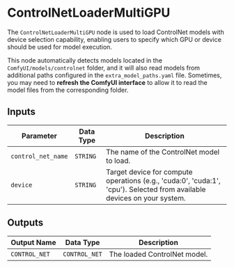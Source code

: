 # ControlNetLoaderMultiGPU

The `ControlNetLoaderMultiGPU` node is used to load ControlNet models with device selection capability, enabling users to specify which GPU or device should be used for model execution.

This node automatically detects models located in the `ComfyUI/models/controlnet` folder, and it will also read models from additional paths configured in the `extra_model_paths.yaml` file. Sometimes, you may need to **refresh the ComfyUI interface** to allow it to read the model files from the corresponding folder.

## Inputs

| Parameter | Data Type | Description |
| --- | --- | --- |
| `control_net_name` | `STRING` | The name of the ControlNet model to load. |
| `device` | `STRING` | Target device for compute operations (e.g., 'cuda:0', 'cuda:1', 'cpu'). Selected from available devices on your system. |

## Outputs

| Output Name | Data Type | Description |
| --- | --- | --- |
| `CONTROL_NET` | `CONTROL_NET` | The loaded ControlNet model. |
